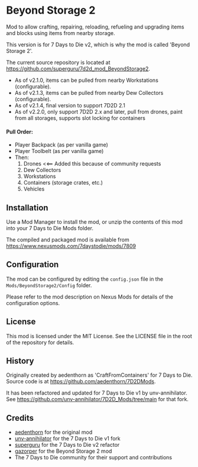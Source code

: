 # Beyond Storage 2

Mod to allow crafting, repairing, reloading, refueling and upgrading items and blocks using items from nearby storage.  

This version is for 7 Days to Die v2, which is why the mod is called 'Beyond Storage 2'.

The current source repository is located at https://github.com/superguru/7d2d_mod_BeyondStorage2.

* As of v2.1.0, items can be pulled from nearby Workstations (configurable).
* As of v2.1.3, items can be pulled from nearby Dew Collectors (configurable).
* As of v2.1.4, final version to support 7D2D 2.1
* As of v2.2.0, only support 7D2D 2.x and later, pull from drones, paint from all storages, supports slot locking for containers

#### Pull Order:
  - Player Backpack (as per vanilla game)
  - Player Toolbelt (as per vanilla game)
  - Then:
    1. Drones <<== Added this because of community requests
    2. Dew Collectors
    3. Workstations
    4. Containers (storage crates, etc.)
    5. Vehicles

## Installation

Use a Mod Manager to install the mod, or unzip the contents of this mod into your 7 Days to Die Mods folder.

The compiled and packaged mod is available from https://www.nexusmods.com/7daystodie/mods/7809

## Configuration

The mod can be configured by editing the `config.json` file in the `Mods/BeyondStorage2/Config` folder.

Please refer to the mod description on Nexus Mods for details of the configuration options.

## License
This mod is licensed under the MIT License. See the LICENSE file in the root of the repository for details.

## History

Originally created by aedenthorn as 'CraftFromContainers' for 7 Days to Die. Source code is at https://github.com/aedenthorn/7D2DMods.

It has been refactored and updated for 7 Days to Die v1 by unv-annihilator. See https://github.com/unv-annihilator/7D2D_Mods/tree/main for that fork.


## Credits
- [aedenthorn](https://github.com/aedenthorn) for the original mod
- [unv-annihilator](https://github.com/unv-annihilator) for the 7 Days to Die v1 fork
- [superguru](https://github.com/superguru) for the 7 Days to Die v2 refactor
- [gazorper](https://next.nexusmods.com/profile/gazorper/mods) for the Beyond Storage 2 mod
- The 7 Days to Die community for their support and contributions



